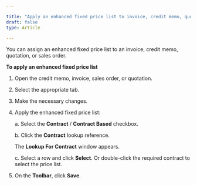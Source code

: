 ```yaml
---

title: "Apply an enhanced fixed price list to invoice, credit memo, quotation, or sales order"
draft: false
type: Article

---
```


You can assign an enhanced fixed price list to an invoice, credit memo, quotation, or sales order.

**To apply an enhanced fixed price list**

1. Open the credit memo, invoice, sales order, or quotation.

2. Select the appropriate tab.

3. Make the necessary changes.

4. Apply the enhanced fixed price list:

    a. Select the **Contract** / **Contract Based** checkbox.

    b. Click the **Contract** lookup reference.

    The **Lookup For Contract** window appears.

    c. Select a row and click **Select**. Or double-click the required contract to select the price list.

5. On the **Toolbar**, click **Save**.



​